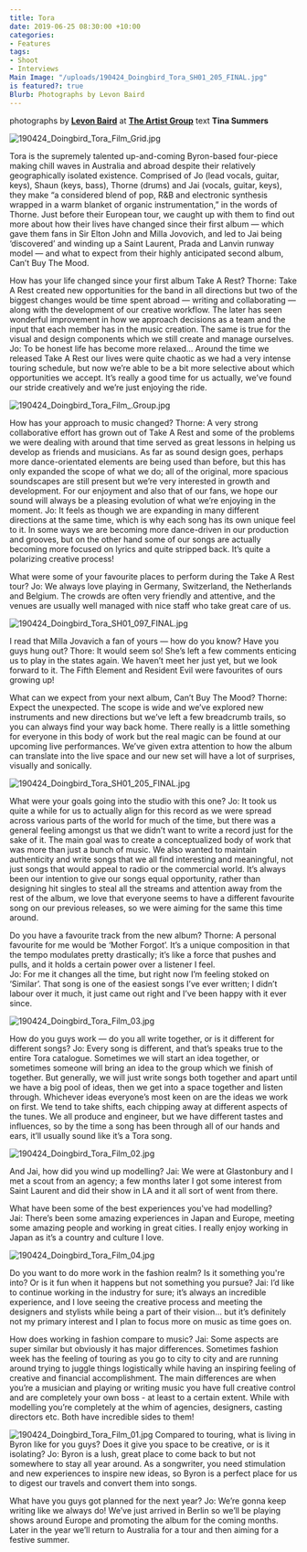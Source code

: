 ```yaml
---
title: Tora
date: 2019-06-25 08:30:00 +10:00
categories:
- Features
tags:
- Shoot
- Interviews
Main Image: "/uploads/190424_Doingbird_Tora_SH01_205_FINAL.jpg"
is featured?: true
Blurb: Photographs by Levon Baird
---
```


photographs by **[Levon Baird](https://www.instagram.com/levonbaird/)** at **[The Artist Group](https://www.instagram.com/theartistgroup/)**
text **Tina Summers**

![190424_Doingbird_Tora_Film_Grid.jpg](/uploads/190424_Doingbird_Tora_Film_Grid.jpg)

Tora is the supremely talented up-and-coming Byron-based four-piece making chill waves in Australia and abroad despite their relatively geographically isolated existence. Comprised of Jo (lead vocals, guitar, keys), Shaun (keys, bass), Thorne (drums) and Jai (vocals, guitar, keys), they make “a considered blend of pop, R&B and electronic synthesis wrapped in a warm blanket of organic instrumentation,” in the words of Thorne. Just before their European tour, we caught up with them to find out more about how their lives have changed since their first album — which gave them fans in Sir Elton John and Milla Jovovich, and led to Jai being ‘discovered’ and winding up a Saint Laurent, Prada and Lanvin runway model — and what to expect from their highly anticipated second album, Can’t Buy The Mood. 

How has your life changed since your first album Take A Rest? 
Thorne: Take A Rest created new opportunities for the band in all directions but two of the biggest changes would be time spent abroad — writing and collaborating — along with the development of our creative workflow. The later has seen wonderful improvement in how we approach decisions as a team and the input that each member has in the music creation. The same is true for the visual and design components which we still create and manage ourselves. 
Jo: To be honest life has become more relaxed... Around the time we released Take A Rest our lives were quite chaotic as we had a very intense touring schedule, but now we’re able to be a bit more selective about which opportunities we accept. It’s really a good time for us actually, we’ve found our stride creatively and we’re just enjoying the ride.

![190424_Doingbird_Tora_Film_.Group.jpg](/uploads/190424_Doingbird_Tora_Film_.Group.jpg)

How has your approach to music changed? 
Thorne: A very strong collaborative effort has grown out of Take A Rest and some of the problems we were dealing with around that time served as great lessons in helping us develop as friends and musicians. As far as sound design goes, perhaps more dance-orientated elements are being used than before, but this has only expanded the scope of what we do; all of the original, more spacious soundscapes are still present but we’re very interested in growth and development. For our enjoyment and also that of our fans, we hope our sound will always be a pleasing evolution of what we’re enjoying in the moment.
Jo: It feels as though we are expanding in many different directions at the same time, which is why each song has its own unique feel to it. In some ways we are becoming more dance-driven in our production and grooves, but on the other hand some of our songs are actually becoming more focused on lyrics and quite stripped back. It’s quite a polarizing creative process!

What were some of your favourite places to perform during the Take A Rest tour? 
Jo: We always love playing in Germany, Switzerland, the Netherlands and Belgium. The crowds are often very friendly and attentive, and the venues are usually well managed with nice staff who take great care of us.

![190424_Doingbird_Tora_SH01_097_FINAL.jpg](/uploads/190424_Doingbird_Tora_SH01_097_FINAL.jpg)

I read that Milla Jovavich a fan of yours — how do you know? Have you guys hung out? 
Thore: It would seem so! She’s left a few comments enticing us to play in the states again. We haven’t meet her just yet, but we look forward to it. The Fifth Element and Resident Evil were favourites of ours growing up!

What can we expect from your next album, Can’t Buy The Mood? 
Thorne: Expect the unexpected. The scope is wide and we’ve explored new instruments and new directions but we’ve left a few breadcrumb trails, so you can always find your way back home. There really is a little something for everyone in this body of work but the real magic can be found at our upcoming live performances. We’ve given extra attention to how the album can translate into the live space and our new set will have a lot of surprises, visually and sonically. 

![190424_Doingbird_Tora_SH01_205_FINAL.jpg](/uploads/190424_Doingbird_Tora_SH01_205_FINAL.jpg)

What were your goals going into the studio with this one? 
Jo: It took us quite a while for us to actually align for this record as we were spread across various parts of the world for much of the time, but there was a general feeling amongst us that we didn’t want to write a record just for the sake of it. The main goal was to create a conceptualized body of work that was more than just a bunch of music. We also wanted to maintain authenticity and write songs that we all find interesting and meaningful, not just songs that would appeal to radio or the commercial world. It’s always been our intention to give our songs equal opportunity, rather than designing hit singles to steal all the streams and attention away from the rest of the album, we love that everyone seems to have a different favourite song on our previous releases, so we were aiming for the same this time around.

Do you have a favourite track from the new album? 
Thorne: A personal favourite for me would be ‘Mother Forgot’. It’s a unique composition in that the tempo modulates pretty drastically; it’s like a force that pushes and pulls, and it holds a certain power over a listener I feel.  
Jo: For me it changes all the time, but right now I’m feeling stoked on ‘Similar’. That song is one of the easiest songs I’ve ever written; I didn’t labour over it much, it just came out right and I’ve been happy with it ever since.

![190424_Doingbird_Tora_Film_03.jpg](/uploads/190424_Doingbird_Tora_Film_03.jpg)

How do you guys work — do you all write together, or is it different for different songs?
Jo: Every song is different, and that’s speaks true to the entire Tora catalogue. Sometimes we will start an idea together, or sometimes someone will bring an idea to the group which we finish of together. But generally, we will just write songs both together and apart until we have a big pool of ideas, then we get into a space together and listen through. Whichever ideas everyone’s most keen on are the ideas we work on first. We tend to take shifts, each chipping away at different aspects of the tunes. We all produce and engineer, but we have different tastes and influences, so by the time a song has been through all of our hands and ears, it’ll usually sound like it’s a Tora song.


![190424_Doingbird_Tora_Film_02.jpg](/uploads/190424_Doingbird_Tora_Film_02.jpg)

And Jai, how did you wind up modelling? 
Jai: We were at Glastonbury and I met a scout from an agency; a few months later I got some interest from Saint Laurent and did their show in LA and it all sort of went from there.

What have been some of the best experiences you've had modelling?  
Jai: There’s been some amazing experiences in Japan and Europe, meeting some amazing people and working in great cities. I really enjoy working in Japan as it’s a country and culture I love.

![190424_Doingbird_Tora_Film_04.jpg](/uploads/190424_Doingbird_Tora_Film_04.jpg)

Do you want to do more work in the fashion realm? Is it something you're into? Or is it fun when it happens but not something you pursue?
Jai: I’d like to continue working in the industry for sure; it’s always an incredible experience, and I love seeing the creative process and meeting the designers and stylists while being a part of their vision... but it’s definitely not my primary interest and I plan to focus more on music as time goes on. 

How does working in fashion compare to music? 
Jai: Some aspects are super similar but obviously it has major differences. Sometimes fashion week has the feeling of touring as you go to city to city and are running around trying to juggle things logistically while having an inspiring feeling of creative and financial accomplishment. The main differences are when you’re a musician and playing or writing music you have full creative control and are completely your own boss - at least to a certain extent. While with modelling you’re completely at the whim of agencies, designers, casting directors etc. Both have incredible sides to them!

![190424_Doingbird_Tora_Film_01.jpg](/uploads/190424_Doingbird_Tora_Film_01.jpg)
Compared to touring, what is living in Byron like for you guys? Does it give you space to be creative, or is it isolating? 
Jo: Byron is a lush, great place to come back to but not somewhere to stay all year around. As a songwriter, you need stimulation and new experiences to inspire new ideas, so Byron is a perfect place for us to digest our travels and convert them into songs.

What have you guys got planned for the next year? 
Jo: We’re gonna keep writing like we always do! We’ve just arrived in Berlin so we’ll be playing shows around Europe and promoting the album for the coming months. Later in the year we’ll return to Australia for a tour and then aiming for a festive summer.

